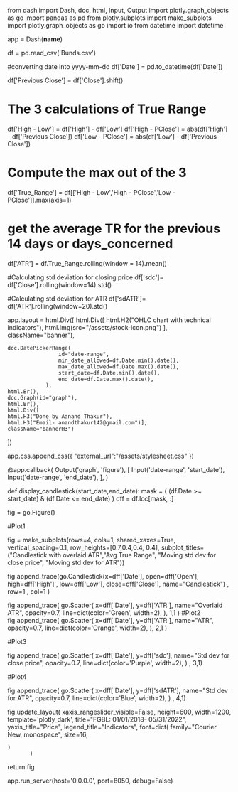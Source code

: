 from dash import Dash, dcc, html, Input, Output
import plotly.graph_objects as go
import pandas as pd
from plotly.subplots import make_subplots
import plotly.graph_objects as go
import io
from datetime import datetime

app = Dash(__name__)
  
df = pd.read_csv('Bunds.csv')

#converting date into yyyy-mm-dd
df['Date'] = pd.to_datetime(df['Date'])

df['Previous Close'] = df['Close'].shift()

# The 3 calculations of True Range 
df['High - Low'] = df['High'] - df['Low']
df['High - PClose'] = abs(df['High'] - df['Previous Close'])
df['Low - PClose'] = abs(df['Low'] - df['Previous Close'])

# Compute the max out of the 3
df['True_Range'] = df[['High - Low','High - PClose','Low - PClose']].max(axis=1)

# get the average TR for the previous 14 days or days_concerned 
df['ATR'] = df.True_Range.rolling(window = 14).mean() 

#Calculating std deviation for closing price
df['sdc']= df['Close'].rolling(window=14).std()

#Calculating std deviation for ATR
df['sdATR']= df['ATR'].rolling(window=20).std()


app.layout = html.Div([
     html.Div([
        html.H2("OHLC chart with technical indicators"),
        html.Img(src="/assets/stock-icon.png")
    ], className="banner"),
    
    dcc.DatePickerRange(
                    id="date-range",
                    min_date_allowed=df.Date.min().date(),
                    max_date_allowed=df.Date.max().date(),
                    start_date=df.Date.min().date(),
                    end_date=df.Date.max().date(),
                ),
    html.Br(),
    dcc.Graph(id="graph"),
    html.Br(),
    html.Div([
    html.H3("Done by Aanand Thakur"),
    html.H3("Email- anandthakur142@gmail.com")],
    className="bannerH3")
    
])

app.css.append_css({
    "external_url":"/assets/stylesheet.css"
})


@app.callback(
    Output('graph', 'figure'),
    [
      Input('date-range', 'start_date'),
      Input('date-range', 'end_date'),
    ],
)

def display_candlestick(start_date,end_date):
  mask = (
    (df.Date >= start_date) & (df.Date <= end_date)
  )
  dff = df.loc[mask, :]  
  
  fig = go.Figure()

#Plot1

  fig = make_subplots(rows=4, cols=1, shared_xaxes=True, vertical_spacing=0.1, row_heights=[0.7,0.4,0.4, 0.4], subplot_titles=("Candlestick with overlaid ATR","Avg True Range", "Moving std dev for close price", "Moving std dev for ATR"))
  
  fig.append_trace(go.Candlestick(x=dff['Date'],
                    open=dff['Open'],
                    high=dff['High'] ,
                    low=dff['Low'],
                    close=dff['Close'],
                    name="Candlestick")
                    , row=1 , col=1 )  

  fig.append_trace(
    go.Scatter(
        x=dff['Date'],
        y=dff['ATR'],
        name="Overlaid ATR",
        opacity=0.7, 
        line=dict(color='Green', width=2),
        ), 1,1 )
#Plot2
  fig.append_trace(
    go.Scatter(
        x=dff['Date'],
        y=dff['ATR'],
        name="ATR",
        opacity=0.7, 
        line=dict(color='Orange', width=2),
        ), 2,1 )

#Plot3

  fig.append_trace(
    go.Scatter(
        x=dff['Date'],
        y=dff['sdc'],
        name="Std dev for close price",
        opacity=0.7, 
        line=dict(color='Purple', width=2),
         ) , 3,1)

#Plot4

  fig.append_trace(
    go.Scatter(
        x=dff['Date'],
        y=dff['sdATR'],
        name="Std dev for ATR",
        opacity=0.7, 
        line=dict(color='Blue', width=2),
         ) , 4,1)

  fig.update_layout( 
         xaxis_rangeslider_visible=False,
         height=600, width=1200,
         template='plotly_dark',
         title="FGBL: 01/01/2018- 05/31/2022",
         yaxis_title="Price",
         legend_title="Indicators",
         font=dict(
        family="Courier New, monospace",
        size=16,
  
    )
           )

  return fig


app.run_server(host='0.0.0.0', port=8050, debug=False)
